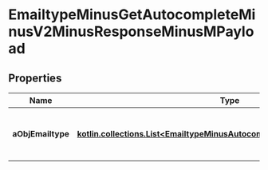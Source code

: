 
# EmailtypeMinusGetAutocompleteMinusV2MinusResponseMinusMPayload

## Properties
Name | Type | Description | Notes
------------ | ------------- | ------------- | -------------
**aObjEmailtype** | [**kotlin.collections.List&lt;EmailtypeMinusAutocompleteElementMinusResponse&gt;**](EmailtypeMinusAutocompleteElementMinusResponse.md) | An array of Emailtype autocomplete element response. |  [optional]



